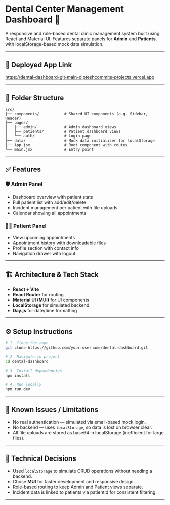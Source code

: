 # Dental Center Management Dashboard 🦷

A responsive and role-based dental clinic management system built using React and Material UI. Features separate panels for **Admin** and **Patients**, with localStorage-based mock data simulation.

---

## 🔗 Deployed App Link
https://dental-dashboard-git-main-dipteshcommits-projects.vercel.app

---

## 📁 Folder Structure

```
src/
├── components/           # Shared UI components (e.g. Sidebar, Header)
├── pages/
│   ├── admin/            # Admin dashboard views
│   ├── patients/         # Patient dashboard views
│   └── auth/             # Login page
├── data/                 # Mock data initializer for localStorage
├── App.jsx               # Root component with routes
└── main.jsx              # Entry point
```

---

## ✅ Features

### 🛡 Admin Panel
- Dashboard overview with patient stats
- Full patient list with add/edit/delete
- Incident management per patient with file uploads
- Calendar showing all appointments

### 🧑‍⚕️ Patient Panel
- View upcoming appointments
- Appointment history with downloadable files
- Profile section with contact info
- Navigation drawer with logout

---

## 🏗️ Architecture & Tech Stack

- **React + Vite**
- **React Router** for routing
- **Material UI (MUI)** for UI components
- **LocalStorage** for simulated backend
- **Day.js** for date/time formatting

---

## ⚙️ Setup Instructions

```bash
# 1. Clone the repo
git clone https://github.com/your-username/dental-dashboard.git

# 2. Navigate to project
cd dental-dashboard

# 3. Install dependencies
npm install

# 4. Run locally
npm run dev
```

---

## 📌 Known Issues / Limitations

- No real authentication — simulated via email-based mock login.
- No backend — uses `localStorage`, so data is lost on browser clear.
- All file uploads are stored as base64 in localStorage (inefficient for large files).

---

## 🧠 Technical Decisions

- Used `localStorage` to simulate CRUD operations without needing a backend.
- Chose **MUI** for faster development and responsive design.
- Role-based routing to keep Admin and Patient views separate.
- Incident data is linked to patients via patientId for consistent filtering.

---
